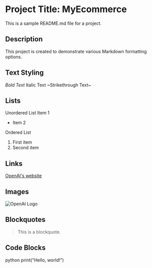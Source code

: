 # Project Title: MyEcommerce

This is a sample README.md file for a project.

## Description

This project is created to demonstrate various Markdown formatting options.

## Text Styling

*Bold Text*
Italic Text
~Strikethrough Text~

## Lists

 Unordered List
 Item 1
- Item 2

 Ordered List
1. First item
2. Second item

## Links

[OpenAI's website](https://openai.com)

## Images

![OpenAI Logo](https://openai.com/assets/colored-logos/logo-horizontal.svg)

## Blockquotes

> This is a blockquote.

## Code Blocks

python
print("Hello, world!")